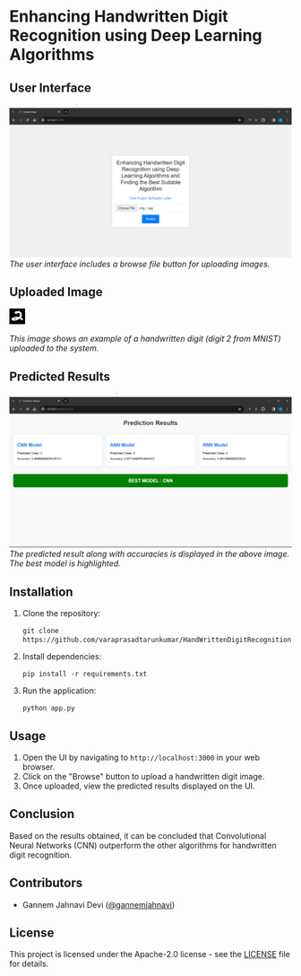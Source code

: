 # Enhancing Handwritten Digit Recognition using Deep Learning Algorithms

## User Interface
![User Interface](input.png)
*The user interface includes a browse file button for uploading images.*

## Uploaded Image

![Uploaded Image](img_1.jpg)

*This image shows an example of a handwritten digit (digit 2 from MNIST) uploaded to the system.*

## Predicted Results

![Predicted Results](result.png)
*The predicted result along with accuracies is displayed in the above image. The best model is highlighted.*

## Installation

1. Clone the repository:
    ```
    git clone https://github.com/varaprasadtarunkumar/HandWrittenDigitRecognition.git
    ```

2. Install dependencies:
    ```
    pip install -r requirements.txt
    ```

3. Run the application:
    ```
    python app.py
    ```

## Usage

1. Open the UI by navigating to `http://localhost:3000` in your web browser.
2. Click on the "Browse" button to upload a handwritten digit image.
3. Once uploaded, view the predicted results displayed on the UI.

## Conclusion

Based on the results obtained, it can be concluded that Convolutional Neural Networks (CNN) outperform the other algorithms for handwritten digit recognition.

## Contributors

- Gannem Jahnavi Devi ([@gannemjahnavi](https://github.com/gannemjahnavi))

## License

This project is licensed under the Apache-2.0 license - see the [LICENSE](LICENSE) file for details.
